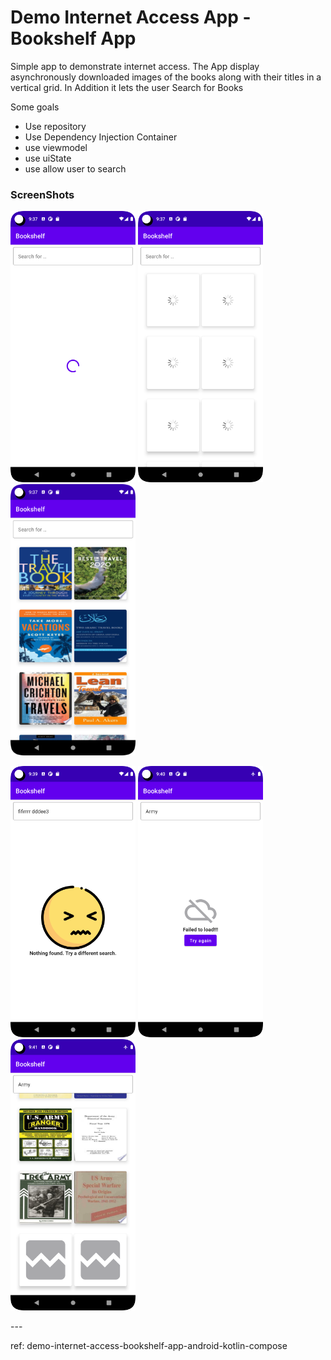 # Demo Internet Access App - Bookshelf App

Simple app to demonstrate internet access.
The App display asynchronously downloaded images of the books along with their titles in a vertical grid.
In Addition it lets the user Search for Books

Some goals
- Use repository
- Use Dependency Injection Container
- use viewmodel
- use uiState
- use allow user to search



### ScreenShots
<p style=float:left">
  <img src="screenshot_01.png" width="200" />
  <img src="screenshot_02.png" width="200" />
  <img src="screenshot_03.png" width="200" />
</p>
<p style=float:left">
  <img src="screenshot_04.png" width="200" />
  <img src="screenshot_05.png" width="200" />
  <img src="screenshot_06.png" width="200" />
</p>
---


ref: demo-internet-access-bookshelf-app-android-kotlin-compose
